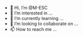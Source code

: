 - 👋 Hi, I’m @M-ESC
- 👀 I’m interested in ...
- 🌱 I’m currently learning ...
- 💞️ I’m looking to collaborate on ...
- 📫 How to reach me ...

<!---
M-ESC/M-ESC is a ✨ special ✨ repository because its `README.md` (this file) appears on your GitHub profile.
You can click the Preview link to take a look at your changes.
--->

